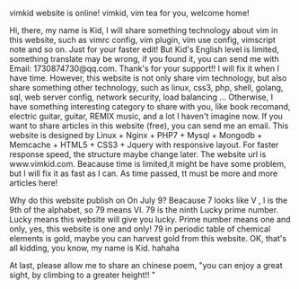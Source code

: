 <p class="indent">vimkid website is online! vimkid, vim tea for you, welcome home! </p>

<p class="indent"> Hi, there, my name is Kid, I will share something technology about vim in this website, such as vimrc config, vim plugin, vim use config, vimscript note and so on. Just for your faster edit! But Kid's English level is limited, something translate may be wrong, if you found it, you can send me with Email: 1730874730@qq.com. Thank's for your support!!  I will fix it when I have time. However, this website is not only share vim technology, but also share something other technology, such as linux, css3, php, shell, golang, sql, web server config, network security, load balancing ... Otherwise, I have something interesting category to share with you, like book recomand, electric guitar, guitar, REMIX music, and a lot I haven't imagine now. If you want to share articles in this website (free), you can send me an email. This website is designed by Linux + Nginx + PHP7 + Mysql + Mongodb + Memcache + HTML5 + CSS3 + Jquery with responsive layout. For faster response speed, the structure maybe change later. The website url is www.vimkid.com. Beacause time is limited,it might be have some problem, but I will fix it as fast as I can. As time passed, tt must be more and more articles here! </p>

<p class="indent"> Why do this website publish on On July 9? Beacause 7 looks like V , I is the 9th of the alphabet, so 79 means VI. 79 is the ninth Lucky prime number. Lucky means this website will give you lucky. Prime number means one and only, yes, this website is one and only! 79 in periodic table of chemical elements is gold, maybe you can harvest gold from this website. OK, that's all kidding, you know, my name is Kid. hahaha</p>

<p class="indent">At last, please allow me to share an chinese poem, "you can enjoy a great sight, by climbing to a greater height!! " </p>
